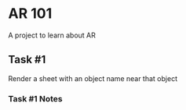 # AR 101

A project to learn about AR

## Task #1
Render a sheet with an object name near that object

### Task #1 Notes
